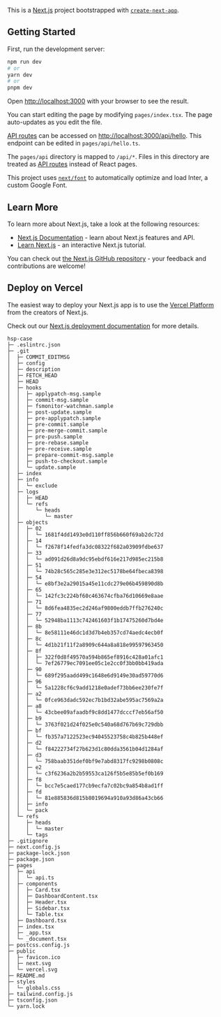 This is a [Next.js](https://nextjs.org/) project bootstrapped with [`create-next-app`](https://github.com/vercel/next.js/tree/canary/packages/create-next-app).

## Getting Started

First, run the development server:

```bash
npm run dev
# or
yarn dev
# or
pnpm dev
```

Open [http://localhost:3000](http://localhost:3000) with your browser to see the result.

You can start editing the page by modifying `pages/index.tsx`. The page auto-updates as you edit the file.

[API routes](https://nextjs.org/docs/api-routes/introduction) can be accessed on [http://localhost:3000/api/hello](http://localhost:3000/api/hello). This endpoint can be edited in `pages/api/hello.ts`.

The `pages/api` directory is mapped to `/api/*`. Files in this directory are treated as [API routes](https://nextjs.org/docs/api-routes/introduction) instead of React pages.

This project uses [`next/font`](https://nextjs.org/docs/basic-features/font-optimization) to automatically optimize and load Inter, a custom Google Font.

## Learn More

To learn more about Next.js, take a look at the following resources:

- [Next.js Documentation](https://nextjs.org/docs) - learn about Next.js features and API.
- [Learn Next.js](https://nextjs.org/learn) - an interactive Next.js tutorial.

You can check out [the Next.js GitHub repository](https://github.com/vercel/next.js/) - your feedback and contributions are welcome!

## Deploy on Vercel

The easiest way to deploy your Next.js app is to use the [Vercel Platform](https://vercel.com/new?utm_medium=default-template&filter=next.js&utm_source=create-next-app&utm_campaign=create-next-app-readme) from the creators of Next.js.

Check out our [Next.js deployment documentation](https://nextjs.org/docs/deployment) for more details.

```
hsp-case
├─ .eslintrc.json
├─ .git
│  ├─ COMMIT_EDITMSG
│  ├─ config
│  ├─ description
│  ├─ FETCH_HEAD
│  ├─ HEAD
│  ├─ hooks
│  │  ├─ applypatch-msg.sample
│  │  ├─ commit-msg.sample
│  │  ├─ fsmonitor-watchman.sample
│  │  ├─ post-update.sample
│  │  ├─ pre-applypatch.sample
│  │  ├─ pre-commit.sample
│  │  ├─ pre-merge-commit.sample
│  │  ├─ pre-push.sample
│  │  ├─ pre-rebase.sample
│  │  ├─ pre-receive.sample
│  │  ├─ prepare-commit-msg.sample
│  │  ├─ push-to-checkout.sample
│  │  └─ update.sample
│  ├─ index
│  ├─ info
│  │  └─ exclude
│  ├─ logs
│  │  ├─ HEAD
│  │  └─ refs
│  │     └─ heads
│  │        └─ master
│  ├─ objects
│  │  ├─ 02
│  │  │  └─ 1681f4dd1493e0d110ff856b660f69ab2dc72d
│  │  ├─ 14
│  │  │  └─ f2678f14fedfa3dc08322f682a03909fdbe637
│  │  ├─ 33
│  │  │  └─ ad091d26d8a9dc95ebdf616e217d985ec215b8
│  │  ├─ 51
│  │  │  └─ 74b28c565c285e3e312ec5178be64fbeca8398
│  │  ├─ 54
│  │  │  └─ e8bf3e2a29015a45e11cdc279e06b459890d8b
│  │  ├─ 65
│  │  │  └─ 142fc3c224bf60c463674cfba76d10669e8aae
│  │  ├─ 71
│  │  │  └─ 8d6fea4835ec2d246af9800eddb7ffb276240c
│  │  ├─ 77
│  │  │  └─ 52948ba1113c742461603f1b17475260d7bd4e
│  │  ├─ 8b
│  │  │  └─ 8e58111e46dc1d3d7b4eb357cd74aedc4ecb0f
│  │  ├─ 8c
│  │  │  └─ 4d1b21f11f2a8909c644a8a818e99597963450
│  │  ├─ 8f
│  │  │  ├─ 322f0d8f49570a594b865ef8916c428a01afc1
│  │  │  └─ 7ef26779ec7091ee05c1e2cc0f3bb0bb419ada
│  │  ├─ 90
│  │  │  └─ 689f295aadd499c1648e6d9149e30ad59770d6
│  │  ├─ 96
│  │  │  └─ 5a1228cf6c9add1218e0adef73bb6ee230fe7f
│  │  ├─ a2
│  │  │  └─ 0fce963dadc592ec7b1bd32abe595ac7569a2a
│  │  ├─ a8
│  │  │  └─ 43cbee09afaadbf9c8dd1477dcccf7eb56af50
│  │  ├─ b9
│  │  │  └─ 3763f021d24f025e0c540a68d767b69c729dbb
│  │  ├─ bf
│  │  │  └─ fb357a7122523ec94045523758c4b825b448ef
│  │  ├─ d2
│  │  │  └─ f84222734f27b623d1c80dda3561b04d1284af
│  │  ├─ d3
│  │  │  └─ 758baab351def0bf9e7abd8317fc9298b0808c
│  │  ├─ e2
│  │  │  └─ c3f6236a2b2b59553ca126f5b5e85b5ef0b169
│  │  ├─ f8
│  │  │  └─ bcc7e5caed177cb9ecfa7c02bc9a854b8ad1ff
│  │  ├─ fd
│  │  │  └─ 81e885836d815b8019694a910a93d86a43cb66
│  │  ├─ info
│  │  └─ pack
│  └─ refs
│     ├─ heads
│     │  └─ master
│     └─ tags
├─ .gitignore
├─ next.config.js
├─ package-lock.json
├─ package.json
├─ pages
│  ├─ api
│  │  └─ api.ts
│  ├─ components
│  │  ├─ Card.tsx
│  │  ├─ DashboardContent.tsx
│  │  ├─ Header.tsx
│  │  ├─ Sidebar.tsx
│  │  └─ Table.tsx
│  ├─ Dashboard.tsx
│  ├─ index.tsx
│  ├─ _app.tsx
│  └─ _document.tsx
├─ postcss.config.js
├─ public
│  ├─ favicon.ico
│  ├─ next.svg
│  └─ vercel.svg
├─ README.md
├─ styles
│  └─ globals.css
├─ tailwind.config.js
├─ tsconfig.json
└─ yarn.lock

```